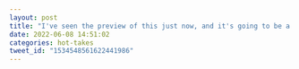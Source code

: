 ```yaml
---
layout: post
title: "I've seen the preview of this just now, and it's going to be a really interesting talk! It has my brain spinning with ideas."
date: 2022-06-08 14:51:02
categories: hot-takes
tweet_id: "1534548561622441986"
---
```



<!-- Original tweet: https://twitter.com/i/status/1534548561622441986 -->